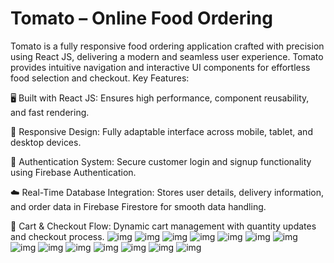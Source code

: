 <h1>Tomato – Online Food Ordering</h1>

Tomato is a fully responsive food ordering application crafted with precision using React JS, delivering a modern and seamless user experience. Tomato provides intuitive navigation and interactive UI components for effortless food selection and checkout.
Key Features:

🖥️ Built with React JS: Ensures high performance, component reusability, and fast rendering.

📱 Responsive Design: Fully adaptable interface across mobile, tablet, and desktop devices.

🔐 Authentication System: Secure customer login and signup functionality using Firebase Authentication.

☁️ Real-Time Database Integration: Stores user details, delivery information, and order data in Firebase Firestore for smooth data handling.

🛒 Cart & Checkout Flow: Dynamic cart management with quantity updates and checkout process.
<img src="https://media.licdn.com/dms/image/v2/D562DAQHahcm2s9q7mQ/profile-treasury-image-shrink_800_800/B56Zf40i8iGUAc-/0/1752226216581?e=1753704000&v=beta&t=N2Q_Dbp3fEV3Tmn6_Ci-OPqdoXONCrmQ5WMlkEOnx0s" alt="img"><img>
<img src="https://media.licdn.com/dms/image/v2/D562DAQFT_hg--d4Tow/profile-treasury-image-shrink_800_800/B56Zf40nkbHUAY-/0/1752226234943?e=1753704000&v=beta&t=Mle_y1jt-CL9WmqXmQ7ezxGnLh2uU3ISzH5gMJqDa8I" alt="img"><img>
<img src="https://media.licdn.com/dms/image/v2/D562DAQHK4_IVlWR28w/profile-treasury-image-shrink_800_800/B56Zf40r9FGUAY-/0/1752226252713?e=1753704000&v=beta&t=zJLDSQCpUIulpKySvJuFiRWtWmIeDQZ2LJglETdmSo8" alt="img"><img>
<img src="https://media.licdn.com/dms/image/v2/D562DAQEvivjmSqSbPg/profile-treasury-image-shrink_800_800/B56Zf40vRWHoAY-/0/1752226266551?e=1753704000&v=beta&t=kTs1OtcnUkVYDtr4KFwA8lWOew5iVd9FAy9gdBMdcog" alt="img"><img>
<img src="https://media.licdn.com/dms/image/v2/D562DAQHHC0pu-P71nQ/profile-treasury-image-shrink_800_800/B56Zf40ytfHoAg-/0/1752226280195?e=1753704000&v=beta&t=wIB7OMjiNmE0i-s7slLKM3wdmyFdNdLqU5MYhJQPhZ0" alt="img"><img>
<img src="https://media.licdn.com/dms/image/v2/D562DAQGAVV5FbwDX6g/profile-treasury-image-shrink_800_800/B56Zf402F5HQAY-/0/1752226292699?e=1753704000&v=beta&t=57Nq7wH-3qFfegXlxb1Wz5hOOVF8RXhDvVnHbjwd3pM" alt="img"><img>
<img src="https://media.licdn.com/dms/image/v2/D562DAQFq0UgDb6gsPA/profile-treasury-image-shrink_800_800/B56Zf405RmGoAk-/0/1752226305821?e=1753704000&v=beta&t=RnmjoQlkTfxQef7X65_8XDIlVu-pD9SXqT2HaSpUQqQ" alt="img"><img>
<img src="https://media.licdn.com/dms/image/v2/D562DAQHJ_eGYwmSDLQ/profile-treasury-image-shrink_800_800/B56Zf408c1HoAY-/0/1752226319221?e=1753704000&v=beta&t=oa7tXrZ1oig8n1XHzgOUFj9xL_rkzl_NLA1ZbycGzcU" alt="img"><img>
<img src="https://media.licdn.com/dms/image/v2/D562DAQFP5Mx1P-64zA/profile-treasury-image-shrink_800_800/B56Zf41AMcHQAY-/0/1752226334530?e=1753704000&v=beta&t=irqwzAV5li_pMH8KIect1OVvttJPQ2-g6siESiDjSAo" alt="img"><img>
<img src="https://media.licdn.com/dms/image/v2/D562DAQHYGWLuhjh3vw/profile-treasury-image-shrink_800_800/B56Zf41E1PHYAc-/0/1752226353533?e=1753704000&v=beta&t=jhXnP-nTpE9Sa4iy9rSY2PnvrvYSugNZRLRG5zxT6mg" alt="img"><img>
<img src="https://media.licdn.com/dms/image/v2/D562DAQHlDBnkCnkPrA/profile-treasury-image-shrink_800_800/B56Zf41JaPHUAg-/0/1752226372250?e=1753704000&v=beta&t=k9lv4tEVuiGKSMNjWJBhtEdsJrk0tIdj8vYHS4Y--J4" alt="img"><img>
<img src="https://media.licdn.com/dms/image/v2/D562DAQE-U4XMAXw1GA/profile-treasury-image-shrink_800_800/B56Zf41MtzHUAY-/0/1752226385821?e=1753704000&v=beta&t=HvAoCH9Hjbdl_13Yi-a-ZCwwzLsxzw-rf9oMguDzEf8" alt="img"><img>
<img src="https://media.licdn.com/dms/image/v2/D562DAQHu1kbZCr5XPA/profile-treasury-image-shrink_800_800/B56Zf41PgUHUAc-/0/1752226397146?e=1753704000&v=beta&t=-Z9_wXtQnUVIFYlvqOt5fMBOZcAamqLj03Q_QKZS2pE" alt="img"><img>
<img src="https://media.licdn.com/dms/image/v2/D562DAQH0iUpZmrtU_g/profile-treasury-image-shrink_800_800/B56Zf41STXHYAY-/0/1752226408504?e=1753704000&v=beta&t=qAhJu2Uk9o6bCiBw5dO32oWwVN52FQNJjdWym-oIKEo" alt="img"><img>


